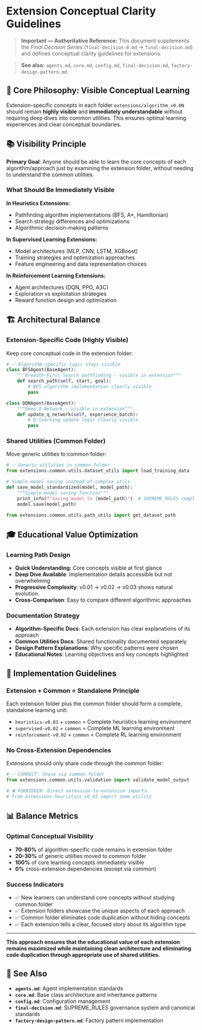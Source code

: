 # Extension Conceptual Clarity Guidelines

> **Important — Authoritative Reference:** This document supplements the _Final Decision Series_ (`final-decision-0.md` → `final-decision.md`) and defines conceptual clarity guidelines for extensions.

> **See also:** `agents.md`, `core.md`, `config.md`, `final-decision.md`, `factory-design-pattern.md`.

## 🎯 **Core Philosophy: Visible Conceptual Learning**

Extension-specific concepts in each folder `extensions/algorithm_v0.0N` should remain **highly visible** and **immediately understandable** without requiring deep dives into common utilities. This ensures optimal learning experiences and clear conceptual boundaries.

## 📚 **Visibility Principle**

**Primary Goal**: Anyone should be able to learn the core concepts of each algorithm/approach just by examining the extension folder, without needing to understand the common utilities.

### **What Should Be Immediately Visible**

**In Heuristics Extensions:**
- Pathfinding algorithm implementations (BFS, A*, Hamiltonian)
- Search strategy differences and optimizations
- Algorithmic decision-making patterns

**In Supervised Learning Extensions:**
- Model architectures (MLP, CNN, LSTM, XGBoost)
- Training strategies and optimization approaches
- Feature engineering and data representation choices

**In Reinforcement Learning Extensions:**
- Agent architectures (DQN, PPO, A3C)
- Exploration vs exploitation strategies
- Reward function design and optimization

## 🏗️ **Architectural Balance**

### **Extension-Specific Code (Highly Visible)**
Keep core conceptual code in the extension folder:
```python
# ✅ Algorithm-specific logic stays visible
class BFSAgent(BaseAgent):
    """Breadth-First Search pathfinding - visible in extension"""
    def search_path(self, start, goal):
        # BFS algorithm implementation clearly visible
        pass

class DQNAgent(BaseAgent):
    """Deep Q-Network - visible in extension"""
    def update_q_network(self, experience_batch):
        # Q-learning update logic clearly visible
        pass
```

### **Shared Utilities (Common Folder)**
Move generic utilities to common folder:
```python
# ✅ Generic utilities in common folder
from extensions.common.utils.dataset_utils import load_training_data

# Simple model saving instead of complex utils
def save_model_standardized(model, model_path):
    """Simple model saving function"""
    print_info(f"Saving model to {model_path}")  # SUPREME_RULES compliant logging
    model.save(model_path)

from extensions.common.utils.path_utils import get_dataset_path
```

## 🎓 **Educational Value Optimization**

### **Learning Path Design**
- **Quick Understanding**: Core concepts visible at first glance
- **Deep Dive Available**: Implementation details accessible but not overwhelming
- **Progressive Complexity**: v0.01 → v0.02 → v0.03 shows natural evolution
- **Cross-Comparison**: Easy to compare different algorithmic approaches

### **Documentation Strategy**
- **Algorithm-Specific Docs**: Each extension has clear explanations of its approach
- **Common Utilities Docs**: Shared functionality documented separately
- **Design Pattern Explanations**: Why specific patterns were chosen
- **Educational Notes**: Learning objectives and key concepts highlighted

## 🔧 **Implementation Guidelines**

### **Extension + Common = Standalone Principle**
Each extension folder plus the common folder should form a complete, standalone learning unit:
- `heuristics-v0.03` + `common` = Complete heuristics learning environment
- `supervised-v0.02` + `common` = Complete ML learning environment  
- `reinforcement-v0.02` + `common` = Complete RL learning environment

### **No Cross-Extension Dependencies**
Extensions should only share code through the common folder:
```python
# ✅ CORRECT: Share via common folder
from extensions.common.utils.validation import validate_model_output

# ❌ FORBIDDEN: Direct extension-to-extension imports
# from extensions.heuristics_v0_03 import some_utility
```

## 📊 **Balance Metrics**

### **Optimal Conceptual Visibility**
- **70-80%** of algorithm-specific code remains in extension folder
- **20-30%** of generic utilities moved to common folder
- **100%** of core learning concepts immediately visible
- **0%** cross-extension dependencies (except via common)

### **Success Indicators**
- ✅ New learners can understand core concepts without studying common folder
- ✅ Extension folders showcase the unique aspects of each approach
- ✅ Common folder eliminates code duplication without hiding concepts
- ✅ Each extension tells a clear, focused story about its algorithm type

---

**This approach ensures that the educational value of each extension remains maximized while maintaining clean architecture and eliminating code duplication through appropriate use of shared utilities.**

## 🔗 **See Also**

- **`agents.md`**: Agent implementation standards
- **`core.md`**: Base class architecture and inheritance patterns
- **`config.md`**: Configuration management
- **`final-decision.md`**: SUPREME_RULES governance system and canonical standards
- **`factory-design-pattern.md`**: Factory pattern implementation

